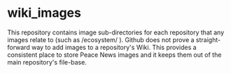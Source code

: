 # wiki_images
This repository contains image sub-directories for each repository that any images relate to (such as /ecosystem/ ). Github does not prove a straight-forward way to add images to a repository's Wiki. This provides a consistent place to store Peace News images and it keeps them out of the main repository's file-base.
